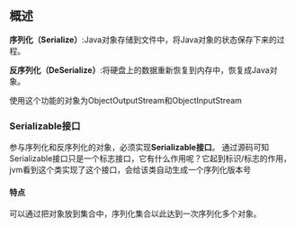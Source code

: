 ## 概述

**序列化（Serialize）**:Java对象存储到文件中，将Java对象的状态保存下来的过程。

**反序列化（DeSerialize）**:将硬盘上的数据重新恢复到内存中，恢复成Java对象。

使用这个功能的对象为ObjectOutputStream和ObjectInputStream

### Serializable接口

参与序列化和反序列化的对象，必须实现**Serializable接口**。
通过源码可知Serializable接口只是一个标志接口，它有什么作用呢？它起到标识/标志的作用，jvm看到这个类实现了这个接口，会给该类自动生成一个序列化版本号

#### 特点

可以通过把对象放到集合中，序列化集合以此达到一次序列化多个对象。

